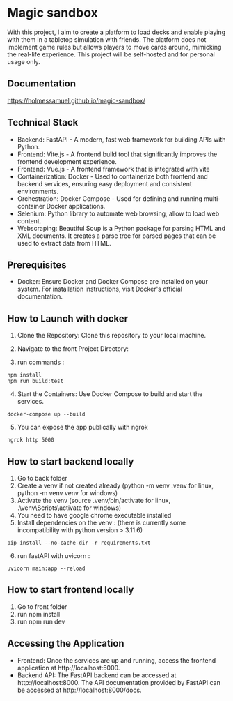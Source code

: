 # Magic sandbox

With this project, I aim to create a platform to load decks and enable playing with them in a tabletop simulation with friends. The platform does not implement game rules but allows players to move cards around, mimicking the real-life experience. This project will be self-hosted and for personal usage only.

## Documentation

https://holmessamuel.github.io/magic-sandbox/

## Technical Stack

-   Backend: FastAPI - A modern, fast web framework for building APIs with Python.
-   Frontend: Vite.js - A frontend build tool that significantly improves the frontend development experience.
-   Frontend: Vue.js - A frontend framework that is integrated with vite
-   Containerization: Docker - Used to containerize both frontend and backend services, ensuring easy deployment and consistent environments.
-   Orchestration: Docker Compose - Used for defining and running multi-container Docker applications.
-   Selenium: Python library to automate web browsing, allow to load web content.
-   Webscraping: Beautiful Soup is a Python package for parsing HTML and XML documents. It creates a parse tree for parsed pages that can be used to extract data from HTML.

## Prerequisites

-   Docker: Ensure Docker and Docker Compose are installed on your system. For installation instructions, visit Docker's official documentation.

## How to Launch with docker

1. Clone the Repository: Clone this repository to your local machine.

2. Navigate to the front Project Directory:

3. run commands :

```
npm install
npm run build:test
```

4. Start the Containers: Use Docker Compose to build and start the services.

```
docker-compose up --build
```
5. You can expose the app publically with ngrok 

```
ngrok http 5000
```

## How to start backend locally

1. Go to back folder
2. Create a venv if not created already (python -m venv .venv for linux, python -m venv venv for windows)
3. Activate the venv (source .venv/bin/activate for linux, .\venv\Scripts\activate for windows)
4. You need to have google chrome executable installed
5. Install dependencies on the venv : (there is currently some incompatibility with python version > 3.11.6)
```
pip install --no-cache-dir -r requirements.txt
```
6. run fastAPI with uvicorn : 
```
uvicorn main:app --reload
```

## How to start frontend locally

1. Go to front folder
2. run npm install
3. run npm run dev

## Accessing the Application

- Frontend: Once the services are up and running, access the frontend application at http://localhost:5000.
- Backend API: The FastAPI backend can be accessed at http://localhost:8000. The API documentation provided by FastAPI can be accessed at http://localhost:8000/docs.
